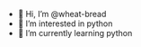 - 👋 Hi, I’m @wheat-bread
- 👀 I’m interested in python
- 🌱 I’m currently learning python

<!---
wheat-bread/wheat-bread is a ✨ special ✨ repository because its `README.md` (this file) appears on your GitHub profile.
You can click the Preview link to take a look at your changes.
--->
